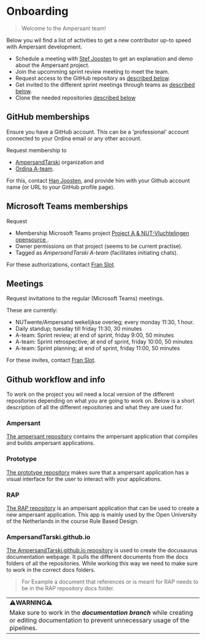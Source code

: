 # Onboarding

>Welcome to the Ampersant team!

Below you wil find a list of activities to get a new contributor up-to speed with Ampersant development.

 - Schedule a meeting with [Stef Joosten](<mailto:Stef.Joosten@ordina.nl?subject=Request demo meeting&body=Hi Stef,>) to get an explanation and demo about the Ampersant project.
 - Join the upcomming sprint review meeting to meet the team.
 - Request access to the GitHub repository as [described below](#github-memberships). 
 - Get invited to the different sprint meetings through teams as [described below](#microsoft-teams-memberships).
 - Clone the needed repositories [described below](#github-workflow-and-info)

## GitHub memberships

Ensure you have a GitHub account. This can be a 'professional' account connected to your Ordina email or any other account.

Request membership to

- [AmpersandTarski](https://github.com/orgs/AmpersandTarski/people) organization and
- [Ordina A-team](https://github.com/orgs/AmpersandTarski/teams/ordina-a-team/members).

For this, contact [Han Joosten](<mailto:Han.Joosten@ordina.nl?subject=Request for github access>), and provide him with your Github account name (or URL to your GitHub profile page).

## Microsoft Teams memberships

Request

- Membership Microsoft Teams project [Project A & NUT-Vluchtelingen opensource
  ](https://teams.microsoft.com/l/team/19%3ayM9P1tFiWIADqDUbLDyX7ksB1Oavi04StkxyS6grh7A1%40thread.tacv2/conversations?groupId=09b86f1c-3ba6-411d-9b16-f0915eb2ed8a&tenantId=a254b169-0a6b-47f9-af4c-169704421c2e).
- Owner permissions on that project (seems to be current practise).
- Tagged as _AmpersandTarski A-team_ (facilitates initiating chats).

For these authorizations, contact [Fran Slot](<mailto:fran.slot@ordina.nl?subject=Request for A-team authorization>).

## Meetings

Request invitations to the regular (Microsoft Teams) meetings.

These are currently:

- NUTwente/Ampersand wekelijkse overleg; every monday 11:30, 1 hour.
- Daily standup; tuesday till friday 11:30, 30 minutes
- A-team: Sprint review; at end of sprint, friday 9:00, 50 minutes
- A-team: Sprint retrospective; at end of sprint, friday 10:00, 50 minutes
- A-team: Sprint planning; at end of sprint, friday 11:00, 50 minutes

For these invites, contact [Fran Slot](<mailto:fran.slot@ordina.nl?subject=Request for invitations of A-team meetings>).

## Github workflow and info

To work on the project you wil need a local version of the different repositories depending on what you are going to work on. Below is a short description of all the different repositories and what they are used for.

### Ampersant

[The ampersant repository](https://github.com/AmpersandTarski/Ampersand) contains the ampersant application that compiles and builds ampersant applications. 

### Prototype

[The prototype repository](https://github.com/AmpersandTarski/prototype) makes sure that a ampersant application has a visual interface for the user to interact with your applications.

### RAP

[The RAP repository](https://github.com/AmpersandTarski/RAP) is an ampersant application that can be used to create a new ampersant application. This app is mainly used by the Open University of the Netherlands in the course Rule Based Design.

### AmpersandTarski.github.io

[The AmpersandTarski.github.io repository](https://github.com/AmpersandTarski/AmpersandTarski.github.io) is used to create the docusaurus documentation webpage. It pulls the different documents from the docs folders of all the repositories. While working this way we need to make sure to work in the correct docs folders.
>For Example a document that references or is meant for RAP needs to be in the RAP repository docs folder.

<Table>
  <tr>
    <td>⚠️<b>WARNING</b>⚠️</td>
  </tr>
  <tr>
    <td>Make sure to work in the <b><i>documentation branch</i></b> while creating or editing documentation to prevent unnecessary usage of the pipelines. 
    </td>
  </tr>
</Table>
